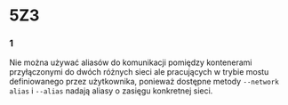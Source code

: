 # 5Z3

### 1
Nie można używać aliasów do komunikacji pomiędzy kontenerami przyłączonymi do dwóch różnych sieci ale pracujących w trybie mostu definiowanego przez użytkownika, ponieważ dostępne metody `--network alias` i `--alias` nadają aliasy o zasięgu konkretnej sieci.
